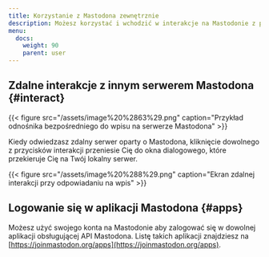 ```yaml
---
title: Korzystanie z Mastodona zewnętrznie
description: Możesz korzystać i wchodzić w interakcje na Mastodonie z poziomu zewnętrznych aplikacji i stron.
menu:
  docs:
    weight: 90
    parent: user
---
```


## Zdalne interakcje z innym serwerem Mastodona {#interact}

{{< figure src="/assets/image%20%2863%29.png" caption="Przykład odnośnika bezpośredniego do wpisu na serwerze Mastodona" >}}

Kiedy odwiedzasz zdalny serwer oparty o Mastodona, kliknięcie dowolnego z przycisków interakcji przeniesie Cię do okna dialogowego, które przekieruje Cię na Twój lokalny serwer.

{{< figure src="/assets/image%20%288%29.png" caption="Ekran zdalnej interakcji przy odpowiadaniu na wpis" >}}

## Logowanie się w aplikacji Mastodona {#apps}

Możesz użyć swojego konta na Mastodonie aby zalogować się w dowolnej aplikacji obsługującej API Mastodona. Listę takich aplikacji znajdziesz na [https://joinmastodon.org/apps](https://joinmastodon.org/apps).

